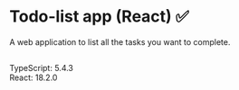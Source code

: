 # Todo-list app (React) ✅

A web application to list all the tasks you want to complete.

##

TypeScript: 5.4.3
<br>
React: 18.2.0
